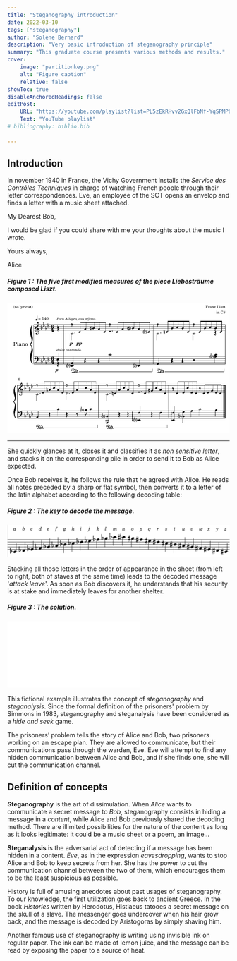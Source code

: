 ```yaml
---
title: "Steganography introduction"
date: 2022-03-10
tags: ["steganography"]
author: "Solène Bernard"
description: "Very basic introduction of steganography principle" 
summary: "This graduate course presents various methods and results." 
cover:
    image: "partitionkey.png"
    alt: "Figure caption"
    relative: false
showToc: true
disableAnchoredHeadings: false
editPost:
    URL: "https://youtube.com/playlist?list=PL5zEkRHvv2GxQlFbNf-YqSPMP6ePc3DQf"
    Text: "YouTube playlist"
# bibliography: biblio.bib

---
```


## Introduction

In november 1940 in France, the Vichy Government installs the *Service des Contrôles Techniques* in charge of watching French people through their letter correspondences. Eve, an employee of the SCT opens an envelop and finds a letter with a music sheet attached.

My Dearest Bob,

I would be glad if you could share with me your thoughts about the music I wrote.

Yours always,

Alice


##### Figure 1 : The five first modified measures of the piece Liebesträume composed Liszt.

![](partition.png)

---

She quickly glances at it, closes it and classifies it as *non sensitive letter*, and stacks it on the corresponding pile in order to send it to Bob as Alice expected. 

Once Bob receives it, he follows the rule that he agreed with Alice. He reads all notes preceded by a sharp or flat symbol, then converts it to a letter of the latin alphabet according to the following decoding table:

##### Figure 2 : The key to decode the message.
![](partitionkey.png)


Stacking all those letters in the order of appearance in the sheet (from left to right, both of staves at the same time) leads to the decoded message '*attack leave*'. As soon as Bob discovers it, he understands that his security is at stake and immediately leaves for another shelter.


##### Figure 3 : The solution.
![](partitionsoluce.pdf)

This fictional example illustrates the concept of *steganography* and *steganalysis*. Since the formal definition of the prisoners' problem by Simmons in 1983, steganography and steganalysis have been considered as a *hide and seek* game.

The prisoners’ problem tells the story of Alice and Bob, two prisoners working on an escape plan. They are allowed to communicate, but their communications pass through the warden, Eve. Eve will attempt to find any hidden communication between Alice and Bob, and if she finds one, she will cut the communication channel.

## Definition of concepts

**Steganography** is the art of dissimulation. When *Alice* wants to communicate a secret message to *Bob*, steganography consists in hiding a message in a *content*, while Alice and Bob previously shared the decoding method. There are illimited possibilities for the nature of the content as long as it looks legitimate: it could be a music sheet or a poem, an image... 

**Steganalysis** is the adversarial act of detecting if a message has been hidden in a content. *Eve*, as in the expression *eavesdropping*, wants to stop Alice and Bob to keep secrets from her. She has the power to cut the communication channel between the two of them, which encourages them to be the least suspicious as possible.

History is full of amusing anecdotes about past usages of steganography. To our knowledge, the first utilization goes back to ancient Greece. In the book *Histories* written by Herodotus, Histiaeus tatooes a secret message on the skull of a slave. The messenger goes undercover when his hair grow back, and the message is decoded by Aristogoras by simply shaving him.

Another famous use of steganography is writing using invisible ink on regular paper. The ink can be made of lemon juice, and the message can be read by exposing the paper to a source of heat.

<!-- 

\vspace{1em}

In this thesis, we will limit ourselves to a particular type of content: digital images. The next section aims at introducing the image format, before explaining how to apply steganography in images.


\section{Image representation}

\subsection{From photons to digital data}

Photography, which means etymologically ``coloring with light'' is the ambitious challenge to convert into an object the environment which created a physical sensation in a human. This technique is more than common today, as it is part to our daily lifes as all of our smartphones can take pictures. But until last century, photography was not common and it required a lot of technological and scientific progress. 

\begin{marginfigure}
\includegraphics[width=\linewidth]{images/spectrum.pdf}
\caption{Normalized response of the three cones S, M, L of the human eye~\cite{stockman2000spectral} (top) and of the three color channels of a Nikon D700 device~\cite{mauer2009measuring} (bottom).}
\label{app:fig:spectrum}
\end{marginfigure}

It exists two major technologies of photographic sensors: CCD (Char-Coupled Device) and CMOS (Complementary Metal Oxide Semiconductor) using photoelectric effect. It quantifies the number of photons hitting a photographic cell array in order to translate it to numerical data.

In order to reproduce colored photography, researchers first looked for the biological composition of a human eye. It is in 1802 that Young discovered~\cite{young1948theory} that it exists three types of photoreceptors (now known as cone cells) in the human eye, each of which are sensitive to a particular range of visible light, which where called short, medium or large given their size. 

A few years later, Maxwell demonstrated theoretically in 1855~\cite{MaxwellXVIIIEO} that any monochromatic light stimulating three receptors should be able to be equally stimulated by a set of three different monochromatic lights. This would mean that every sensation of color could be reproduced by a superposition of three colors, therefore called \textit{primary colors}. The first color photography was therefore produced by taking picture three times of the same scene with three colored filters. 

Today, representation of color digital images still relies on the superposition of three color channels which are red, green and blue, so three type of tensors are used. Figure~\ref{app:fig:spectrum} shows both absorption spectrums of receptors in the eye and in a Nikon D700 look alike.


% The first three colorless photographs were obtain through of monochromatic photographic of the same scene were taken through red, green and blue filters, then were printed on their complementary color so that the superposition of the three would reproduce the original scene (given the theory of subtractive colorimetry).

In order to take at one instant a picture with three kind of photoreceptors, the most common solution is to use a color filter array (CFA). It is a mosaic of tiny color filters placed over the pixel sensors of an image sensor to capture color information.  Multiple subjective designs of the CFA exists. The most  popular one is the Bayer Filter, plotted on Figure~\ref{fig:bayer}.

\begin{marginfigure}
\includegraphics[width=\linewidth]{images/bayer.pdf}
\caption{The Bayer CFA. Each two-by-two submosaic contains 2 green, 1 blue, and 1 red filter, each filter covering one pixel sensor.}
\label{fig:bayer}
\end{marginfigure}

The raw image data captured by the image sensor is then converted to a full-color image (with intensities of all three primary colors represented at each pixel) by a demosaicing algorithm which is tailored for each type of color filter. 

Gray scale images are coded only with one channel. It contains the luminance $Y$, which is equal to a linear combination of the three color channels $R,G$ and $B$:

\begin{equation}
Y = 0.299R + 0.587G + 0.114B
\label{eq:luminance}
\end{equation}

\begin{figure*}
\includegraphics[width=\linewidth]{images/imagecolor.pdf}
\caption{Three colors (left) channels, which when superposed produce a color image (fourth image). The last image is the luminance computed with Equation~\ref{eq:luminance}.
}
\label{fig:imagecolor}
\end{figure*}  -->



